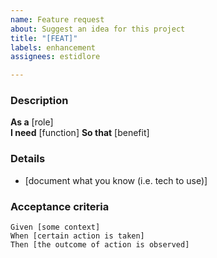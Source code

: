 ```yaml
---
name: Feature request
about: Suggest an idea for this project
title: "[FEAT]"
labels: enhancement
assignees: estidlore

---
```


### Description

**As a** [role]  
**I need** [function]
**So that** [benefit]

### Details

- [document what you know (i.e. tech to use)]

### Acceptance criteria

 ```
Given [some context]
When [certain action is taken]
Then [the outcome of action is observed]
 ```
